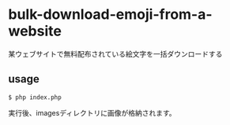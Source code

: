 # bulk-download-emoji-from-a-website
某ウェブサイトで無料配布されている絵文字を一括ダウンロードする

## usage

```
$ php index.php
```

実行後、imagesディレクトリに画像が格納されます。
